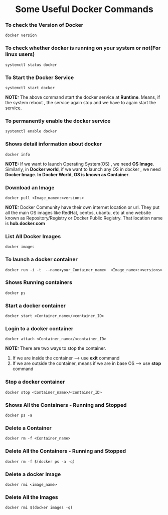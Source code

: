 <div align="center">
  <h1> Some Useful Docker Commands </h1>
</div>


### To check the Version of Docker
```
docker version
``` 

### To check whether docker is running on your system or not(For linux users)
```
systemctl status docker
```

### To Start the Docker Service
```
systemctl start docker
```
**NOTE:** The above command start the docker service at **Runtime**. Means, if the system reboot , the service again stop and we have to again start the service. 

### To permanently enable the docker service
```
systemctl enable docker
```

### Shows detail information about docker
```
docker info
``` 

**NOTE:** If we want to launch Operating System(OS) , we need **OS Image**. Similarly, in **Docker world**, if we want to launch any OS in docker , we need **Docker Image**.
**In Docker World, OS is known as Container**.


### Download an Image
```
docker pull <Image_name>:<versions>
```

**NOTE:** Docker Community have their own internet location or url. They put all the main OS images like RedHat, centos, ubantu, etc at one website known as Repository/Registry or Docker Public Registry. That location name is **hub.docker.com**  

### List All Docker Images
```
docker images
``` 

### To launch a docker container 
```
docker run -i -t  --name<your_Container_name>  <Image_name>:<versions>
```

### Shows Running containers
```
docker ps
``` 

### Start a docker container
```
docker start <Container_name>/<container_ID>
``` 

### Login to a docker container
```
docker attach <Container_name>/<container_ID>
``` 
**NOTE:** There are two ways to stop the container. 
1. If we are inside the container --> use **exit** command
2. If we are outside the container, means if we are in base OS --> use **stop** command

### Stop a docker container
```
docker stop <Container_name>/<container_ID>
``` 

### Shows All the Containers - Running and Stopped
```
docker ps -a
``` 

### Delete a Container
```
docker rm -f <Container_name>
``` 

### Delete All the Containers - Running and Stopped
```
docker rm -f $(docker ps -a -q)
``` 

### Delete a docker Image
```
docker rmi <image_name>
``` 

### Delete All the Images
```
docker rmi $(docker images -q) 
``` 




